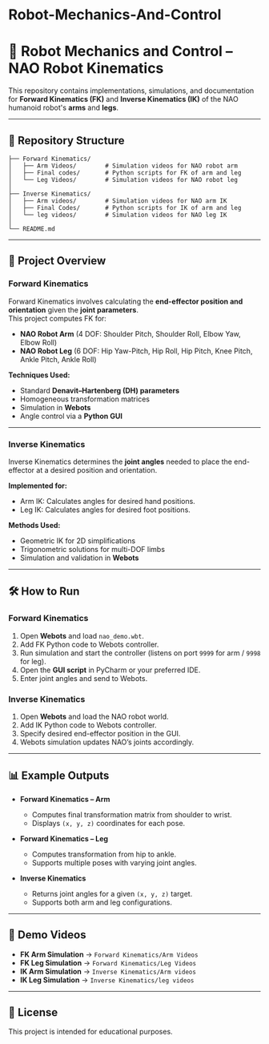 # Robot-Mechanics-And-Control
# 🤖 Robot Mechanics and Control – NAO Robot Kinematics

This repository contains implementations, simulations, and documentation for **Forward Kinematics (FK)** and **Inverse Kinematics (IK)** of the NAO humanoid robot's **arms** and **legs**.

---

## 📂 Repository Structure
```
├── Forward Kinematics/
│   ├── Arm Videos/        # Simulation videos for NAO robot arm
│   ├── Final codes/       # Python scripts for FK of arm and leg
│   └── Leg Videos/        # Simulation videos for NAO robot leg
│
├── Inverse Kinematics/
│   ├── Arm videos/        # Simulation videos for NAO arm IK
│   ├── Final Codes/       # Python scripts for IK of arm and leg
│   └── leg videos/        # Simulation videos for NAO leg IK
│
└── README.md
```

---

## 📜 Project Overview

### **Forward Kinematics**
Forward Kinematics involves calculating the **end-effector position and orientation** given the **joint parameters**.  
This project computes FK for:
- **NAO Robot Arm** (4 DOF: Shoulder Pitch, Shoulder Roll, Elbow Yaw, Elbow Roll)
- **NAO Robot Leg** (6 DOF: Hip Yaw-Pitch, Hip Roll, Hip Pitch, Knee Pitch, Ankle Pitch, Ankle Roll)

**Techniques Used:**
- Standard **Denavit–Hartenberg (DH) parameters**
- Homogeneous transformation matrices
- Simulation in **Webots**
- Angle control via a **Python GUI**  

---

### **Inverse Kinematics**
Inverse Kinematics determines the **joint angles** needed to place the end-effector at a desired position and orientation.

**Implemented for:**
- Arm IK: Calculates angles for desired hand positions.
- Leg IK: Calculates angles for desired foot positions.

**Methods Used:**
- Geometric IK for 2D simplifications
- Trigonometric solutions for multi-DOF limbs
- Simulation and validation in **Webots**

---

## 🛠 How to Run

### **Forward Kinematics**
1. Open **Webots** and load `nao_demo.wbt`.
2. Add FK Python code to Webots controller.
3. Run simulation and start the controller (listens on port `9999` for arm / `9998` for leg).
4. Open the **GUI script** in PyCharm or your preferred IDE.
5. Enter joint angles and send to Webots.

### **Inverse Kinematics**
1. Open **Webots** and load the NAO robot world.
2. Add IK Python code to Webots controller.
3. Specify desired end-effector position in the GUI.
4. Webots simulation updates NAO’s joints accordingly.

---

## 📊 Example Outputs

- **Forward Kinematics – Arm**
  - Computes final transformation matrix from shoulder to wrist.
  - Displays `(x, y, z)` coordinates for each pose.

- **Forward Kinematics – Leg**
  - Computes transformation from hip to ankle.
  - Supports multiple poses with varying joint angles.

- **Inverse Kinematics**
  - Returns joint angles for a given `(x, y, z)` target.
  - Supports both arm and leg configurations.

---

## 🎥 Demo Videos
- **FK Arm Simulation** → `Forward Kinematics/Arm Videos`
- **FK Leg Simulation** → `Forward Kinematics/Leg Videos`
- **IK Arm Simulation** → `Inverse Kinematics/Arm videos`
- **IK Leg Simulation** → `Inverse Kinematics/leg videos`

---

## 📜 License
This project is intended for educational purposes.
